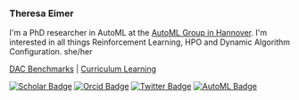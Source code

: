 ### Theresa Eimer

I'm a PhD researcher in AutoML at the [AutoML Group in Hannover](https://www.tnt.uni-hannover.de/staff/eimer/). I'm interested in all things Reinforcement Learning, HPO and Dynamic Algorithm Configuration. 
she/her

[DAC Benchmarks](https://github.com/automl/DACBench) | [Curriculum Learning](https://github.com/automl/SPaCE-BIG)

[![Scholar Badge](https://img.shields.io/badge/-Scholar-4285F4?style=for-the-badge&labelColor=4285F4&logo=google-scholar&logoColor=white&link=https://scholar.google.com/citations?user=nKbDyf0AAAAJ&hl=en)](https://scholar.google.com/citations?user=nKbDyf0AAAAJ&hl=en)
[![Orcid Badge](https://img.shields.io/badge/-orcID-A6CE39?style=for-the-badge&labelColor=A6CE39&logo=orcid&logoColor=white&link=https://orcid.org/0000-0001-5561-5908)](https://orcid.org/0000-0001-5561-5908)
[![Twitter Badge](https://img.shields.io/badge/-Twitter-1DA1F2?style=for-the-badge&labelColor=1DA1F2&logo=twitter&logoColor=white&link=https://twitter.com/The_Eimer)](https://twitter.com/The_Eimer)
[![AutoML Badge](https://img.shields.io/badge/AutoML-Blog-beige?style=for-the-badge&labelColor=beige&link=https://www.automl.org/author/teimer/)](https://www.automl.org/author/teimer/)
<BR>
<!--
**TheEimer/TheEimer** is a ✨ _special_ ✨ repository because its `README.md` (this file) appears on your GitHub profile.

Here are some ideas to get you started:

- 🔭 I’m currently working on ...
- 🌱 I’m currently learning ...
- 👯 I’m looking to collaborate on ...
- 🤔 I’m looking for help with ...
- 💬 Ask me about ...
- 📫 How to reach me: ...
- 😄 Pronouns: ...
- ⚡ Fun fact: ...
-->
